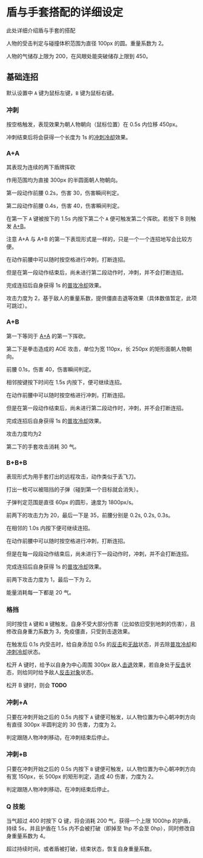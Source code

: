 # 盾与手套搭配的详细设定

此处详细介绍盾与手套的搭配

人物的受击判定与碰撞体积范围为直径 100px 的圆。重量系数为 2。

人物的气储存上限为 200，在风眼处能突破储存上限到 450。

## 基础连招

默认设置中 `A` 键为鼠标左键，`B` 键为鼠标右键。

### 冲刺

按空格触发，表现效果为朝人物朝向（鼠标位置）在 0.5s 内位移 450px。

冲刺结束后将会获得一个长度为 1s 的[冲刺冷却](state.md#冲刺冷却)效果。

### A+A

其表现为连续的两下盾牌挥砍

作用范围均为直接 300px 的半圆面朝人物朝向。

第一段动作前腰 0.2s，伤害 30，伤害瞬间判定。

第二段动作前腰 0.4s，伤害 40，伤害瞬间判定。

在第一下 `A` 键被按下的 1.5s 内按下第二个 `A` 便可触发第二个挥砍。若按下 B 则触发 [A+B](#A+B)。

注意 A+A 与 A+B 的第一下表现形式是一样的，只是一个一个连招地写会比较方便。

在动作前腰中可以随时按空格进行冲刺，打断连招。

但是在第一段动作结束后，尚未进行第二段动作时，冲刺，并不会打断连招。

完成连招后自身获得 1s 的[普攻冷却](state.md#普攻冷却)效果。

攻击力度为 2，基于敌人的重量系数，提供僵直击退等效果（具体数值暂定，此项可跳过）。

### A+B

第一下等同于 [A+A](#A+A) 的第一下挥砍。

第二下是拳击造成的 AOE 攻击，单位为宽 110px，长 250px 的矩形面朝人物朝向。

前腰 0.1s，伤害 40，伤害瞬间判定。

相邻按键按下时间在 1.5s 内按下，便可继续连招。

在动作前腰中可以随时按空格进行冲刺，打断连招。

但是在第一段动作结束后，尚未进行第二段动作时，冲刺，并不会打断连招。

完成连招后自身获得 1s 的[普攻冷却](state.md#普攻冷却)效果。

攻击力度均为2

第二下的手套攻击消耗 30 气。

### B+B+B

表现形式为用手套打出的远程攻击，动作类似于丢飞刀。

打出一枚可以被阻挡的子弹（碰到第一个目标就会消失）。

子弹判定范围是直径 60px 的圆形，速度为 1800px/s。

前两下的攻击力为 20，最后一下是 35，前腰分别是 0.2s, 0.2s, 0.3s。

在相邻的 1.0s 内按下便可继续连招。

在动作前腰中可以随时按空格进行冲刺，打断连招。

但是在每一段段动作结束后，尚未进行下一段动作时，冲刺，并不会打断连招。

完成连招后自身获得 1s 的[普攻冷却](state.md#普攻冷却)效果。

前两下攻击力度为 1，最后一下为 2。

能量消耗每一下都是 20 气。

### 格挡

同时按住 `A` 键和 `B` 键触发。自身不受大部分伤害（比如依旧受到地刺的伤害），且修改自身重力系数为 3，免疫僵直，只受到击退效果。

在触发后 0.1s 内受击时，给自身添加 0.5s 的[反击](state.md#反击)和[无敌](state.md#无敌)状态，并去除[普攻冷却](state.md#普攻冷却)和[冲刺冷却](state.md#冲刺冷却)状态。

松开 A 键时，给予以自身为中心周围 300px 敌人[击退](effect.md#击退)效果，若自身处于[反击](state.md#反击)状态，则给同时给予敌人[反击对象](state.md#反击对象)状态。

松开 B 键时，则会 **TODO**

### 冲刺+A

只要在冲刺开始之后的 0.5s 内按下 `A` 键便可触发，以人物位置为中心朝冲刺方向有直径 300px 半圆判定的 30 伤害，力度为 2。

判定跟随人物冲刺移动，在冲刺结束后停止。

### 冲刺+B

只要在冲刺开始之后的 0.5s 内按下 `B` 键便可触发，以人物位置为中心朝冲刺方向有宽 150px，长 500px 的矩形判定，造成 40 伤害，力度为 2。

判定跟随人物冲刺移动，在冲刺结束后停止。

### Q 技能

当气超过 400 时按下 Q 键，将会消耗 200 气，获得一个上限 1000hp 的护盾，持续 5s，并且护盾在 1.5s 内不会被打破（即掉至 1hp 不会至 0hp），同时修改自身重量系数为 4。

超过持续时间，或者盾被打破，结束状态，恢复自身重量系数。
